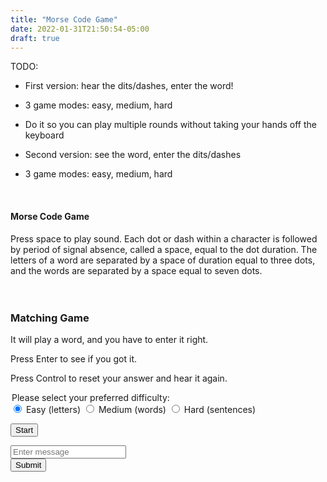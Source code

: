 ```yaml
---
title: "Morse Code Game"
date: 2022-01-31T21:50:54-05:00
draft: true
---
```


TODO:
- First version: hear the dits/dashes, enter the word!
- 3 game modes: easy, medium, hard
- Do it so you can play multiple rounds without taking your hands off the keyboard

- Second version: see the word, enter the dits/dashes
- 3 game modes: easy, medium, hard

<br>



<h4>
  Morse Code Game
</h4>

<span>
  Press space to play sound.
</span>

<span>
  Each dot or dash within a character is followed by period of signal absence, called a space, equal to the dot duration. The letters of a word are separated by a space of duration equal to three dots, and the words are separated by a space equal to seven dots.
</span>

<br>


<br>
<br>

<h3>Matching Game</h3>

<p>It will play a word, and you have to enter it right.</p>
<p>Press Enter to see if you got it.</p>
<p>Press Control to reset your answer and hear it again.</p>

<legend>Please select your preferred difficulty:</legend>
<div>
  <input type="radio" id="difficultyEasy"
    name="difficulty" value="easy" checked>
  <label for="difficultyEasy">Easy (letters)</label>
  <input type="radio" id="difficultyMedium" name="difficulty" value="medium" >
  <label for="difficultyMedium">Medium (words)</label>
  <input type="radio" id="difficultyHard" name="difficulty" value="hard">
  <label for="difficultyHard">Hard (sentences)</label>
</div>

<button id="playGame">Start</button>

<form>
<div id="matchingGame">
  <p id="status"></p>
  <input type="text" id="wordInput" placeholder="Enter message">
  <br>
  <button id="submitMessage">Submit</buton>
</div>
</form>

<script src="morse-code.js"></script>